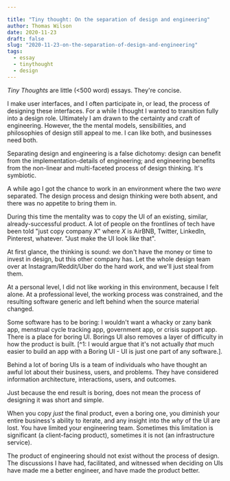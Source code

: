 ```yaml
---

title: "Tiny thought: On the separation of design and engineering"
author: Thomas Wilson
date: 2020-11-23
draft: false
slug: "2020-11-23-on-the-separation-of-design-and-engineering"
tags:
  - essay
  - tinythought
  - design
---
```


_Tiny Thoughts_ are little (<500 word) essays. They're concise.

I make user interfaces, and I often participate in, or lead, the process of designing these interfaces. For a while I thought I wanted to transition fully into a design role. Ultimately I am drawn to the certainty and craft of engineering. However, the the mental models, sensibilities, and philosophies of design still appeal to me. I can like both, and businesses need both.

Separating design and engineering is a false dichotomy: design can benefit from the implementation-details of engineering; and engineering benefits from the non-linear and multi-faceted process of design thinking. It's symbiotic.

A while ago I got the chance to work in an environment where the two _were_ separated. The design process and design thinking were both absent, and there was no appetite to bring them in.

During this time the mentality was to copy the UI of an existing, similar, already-successful product. A lot of people on the frontlines of tech have been told "just copy company _X_" where _X_ is AirBNB, Twitter, LinkedIn, Pinterest, whatever. "Just make the UI look like that".

At first glance, the thinking is sound: we don't have the money or time to invest in design, but this other company has. Let the whole design team over at Instagram/Reddit/Uber do the hard work, and we'll just steal from them.

At a personal level, I did not like working in this environment, because I felt alone. At a professional level, the working process was constrained, and the resulting software generic and left behind when the source material changed.

Some software has to be boring: I wouldn't want a whacky or zany bank app, menstrual cycle tracking app, government app, or crisis support app. There is a place for boring UI. Borings UI also removes a layer of difficulty in how the product is built. [^1: I would argue that it's not actually _that_ much easier to build an app with a Boring UI - UI is just one part of any software.].

Behind a lot of boring UIs is a team of individuals who have thought an awful lot about their business, users, and problems. They have considered information architecture, interactions, users, and outcomes.

Just because the end result is boring, does not mean the process of designing it was short and simple.

When you copy _just_ the final product, even a boring one, you diminish your entire business's ability to iterate, and any insight into the _why_ of the UI are lost. You have limited your engineering team. Sometimes this limitation is significant (a client-facing product), sometimes it is not (an infrastructure service).

The product of engineering should not exist without the process of design. The discussions I have had, facilitated, and witnessed when deciding on UIs have made me a better engineer, and have made the product better.
